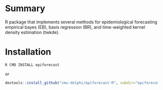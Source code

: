 # Summary
R package that implements several methods for epidemiological forecasting empirical bayes (EB), basis regression (BR), and time-weighted kernel density estimation (twkde).

# Installation
```
R CMD INSTALL epiforecast
```

or

```R
devtools::install_github("cmu-delphi/epiforecast-R", subdir="epiforecast")
```